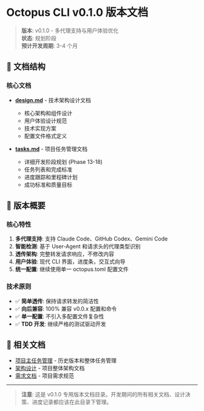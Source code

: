 # Octopus CLI v0.1.0 版本文档

> **版本**: v0.1.0 - 多代理支持与用户体验优化  
> **状态**: 规划阶段  
> **预计开发周期**: 3-4 个月

## 📁 文档结构

### 核心文档
- **[design.md](design.md)** - 技术架构设计文档
  - 核心架构和组件设计
  - 用户体验设计规范  
  - 技术实现方案
  - 配置文件格式定义

- **[tasks.md](tasks.md)** - 项目任务管理文档
  - 详细开发阶段规划 (Phase 13-18)
  - 任务列表和完成标准
  - 进度跟踪和里程碑计划
  - 成功标准和质量目标

## 🎯 版本概要

### 核心特性
1. **多代理支持**: 支持 Claude Code、GitHub Codex、Gemini Code
2. **智能检测**: 基于 User-Agent 和请求头的代理类型识别
3. **透传架构**: 完整转发请求响应，不修改内容
4. **用户体验**: 现代 CLI 界面，进度条，交互式向导
5. **统一配置**: 继续使用单一 octopus.toml 配置文件

### 技术原则
- ✅ **简单透传**: 保持请求转发的简洁性
- ✅ **向后兼容**: 100% 兼容 v0.0.x 配置和命令  
- ✅ **单一配置**: 不引入多配置文件复杂性
- ✅ **TDD 开发**: 继续严格的测试驱动开发

## 🔗 相关文档

- [项目主任务管理](../tasks.md) - 历史版本和整体任务管理
- [架构设计](../architecture.md) - 项目整体架构文档
- [需求文档](../requirements.md) - 项目需求规范

---

> **注意**: 这是 v0.1.0 专用版本文档目录。开发期间的所有相关文档、设计决策、进度记录都应该在此目录下管理。
